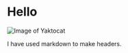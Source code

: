 # Hello

![Image of Yaktocat](https://octodex.github.com/images/yaktocat.png)














I have used markdown to make headers.

